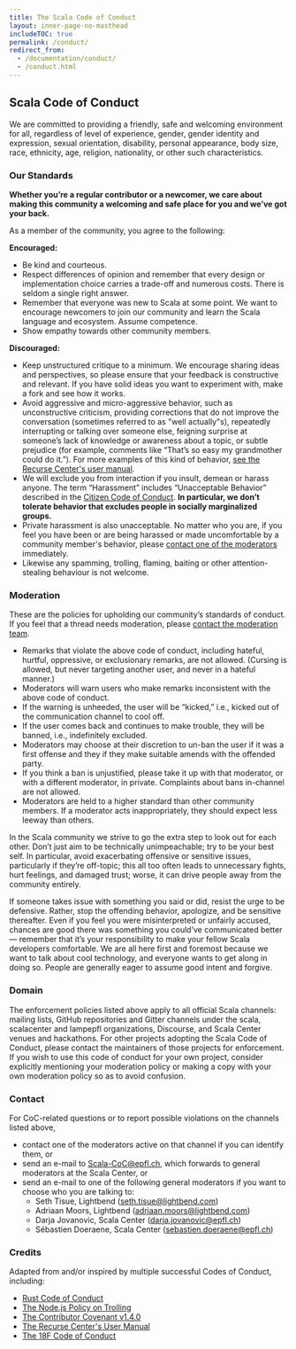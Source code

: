 ```yaml
---
title: The Scala Code of Conduct
layout: inner-page-no-masthead
includeTOC: true
permalink: /conduct/
redirect_from:
  - /documentation/conduct/
  - /conduct.html
---
```


## Scala Code of Conduct

We are committed to providing a friendly, safe and welcoming environment for
all, regardless of level of experience, gender, gender identity and expression,
sexual orientation, disability, personal appearance, body size, race, ethnicity,
age, religion, nationality, or other such characteristics.

### Our Standards

**Whether you’re a regular contributor or a newcomer, we care about making this community a welcoming and safe place for you and we’ve got your back.**

As a member of the community, you agree to the following:

**Encouraged:**

- Be kind and courteous.
- Respect differences of opinion and remember that every design or implementation choice carries a trade-off and numerous costs. There is seldom a single right answer.
- Remember that everyone was new to Scala at some point. We want to encourage newcomers to join our community and learn the Scala language and ecosystem. Assume competence.
- Show empathy towards other community members.

**Discouraged:**

- Keep unstructured critique to a minimum. We encourage sharing ideas and perspectives, so please ensure that your feedback is constructive and relevant. If you have solid ideas you want to experiment with, make a fork and see how it works.
- Avoid aggressive and micro-aggressive behavior, such as unconstructive criticism, providing corrections that do not improve the conversation (sometimes referred to as "well actually"s), repeatedly interrupting or talking over someone else, feigning surprise at someone’s lack of knowledge or awareness about a topic, or subtle prejudice (for example, comments like “That’s so easy my grandmother could do it.”). For more examples of this kind of behavior, [see the Recurse Center's user manual](https://www.recurse.com/manual#sec-environment).
- We will exclude you from interaction if you insult, demean or harass anyone. The term “Harassment” includes “Unacceptable Behavior” described in the [Citizen Code of Conduct](http://citizencodeofconduct.org/). **In particular, we don’t tolerate behavior that excludes people in socially marginalized groups.**
- Private harassment is also unacceptable. No matter who you are, if you feel you have been or are being harassed or made uncomfortable by a community member's behavior, please [contact one of the moderators](#contact) immediately.
- Likewise any spamming, trolling, flaming, baiting or other attention-stealing behaviour is not welcome.

### Moderation

These are the policies for upholding our community’s standards of conduct. If
you feel that a thread needs moderation, please
[contact the moderation team](#contact).

- Remarks that violate the above code of conduct, including hateful, hurtful, oppressive, or exclusionary remarks, are not allowed. (Cursing is allowed, but never targeting another user, and never in a hateful manner.)
- Moderators will warn users who make remarks inconsistent with the above code of conduct.
- If the warning is unheeded, the user will be “kicked,” i.e., kicked out of the communication channel to cool off.
- If the user comes back and continues to make trouble, they will be banned, i.e., indefinitely excluded.
- Moderators may choose at their discretion to un-ban the user if it was a first offense and they if they make suitable amends with the offended party.
- If you think a ban is unjustified, please take it up with that moderator, or with a different moderator, in private. Complaints about bans in-channel are not allowed.
- Moderators are held to a higher standard than other community members. If a moderator acts inappropriately, they should expect less leeway than others.

In the Scala community we strive to go the extra step to look out for each
other. Don’t just aim to be technically unimpeachable; try to be your best self.
In particular, avoid exacerbating offensive or sensitive issues, particularly if
they’re off-topic; this all too often leads to unnecessary fights, hurt
feelings, and damaged trust; worse, it can drive people away from the community
entirely.

If someone takes issue with something you said or did, resist the urge to be
defensive. Rather, stop the offending behavior, apologize, and be sensitive
thereafter. Even if you feel you were misinterpreted or unfairly accused,
chances are good there was something you could’ve communicated better — remember
that it’s your responsibility to make your fellow Scala developers comfortable.
We are all here first and foremost because we want to talk about cool
technology, and everyone wants to get along in doing so. People are generally
eager to assume good intent and forgive.

### Domain

The enforcement policies listed above apply to all official Scala channels:
mailing lists, GitHub repositories and Gitter channels under the scala,
scalacenter and lampepfl organizations, Discourse, and Scala Center venues and hackathons. For other
projects adopting the Scala Code of Conduct, please contact the maintainers of
those projects for enforcement. If you wish to use this code of conduct for your
own project, consider explicitly mentioning your moderation policy or making a
copy with your own moderation policy so as to avoid confusion.

### Contact

For CoC-related questions or to report possible violations on the channels
listed above,

* contact one of the moderators active on that channel if you can identify
  them, or
* send an e-mail to [Scala-CoC@epfl.ch](mailto:Scala-CoC@epfl.ch), which
  forwards to general moderators at the Scala Center, or
* send an e-mail to one of the following general moderators if you want to
  choose who you are talking to:
  * Seth Tisue, Lightbend ([seth.tisue@lightbend.com](mailto:seth.tisue@lightbend.com))
  * Adriaan Moors, Lightbend ([adriaan.moors@lightbend.com](mailto:adriaan.moors@lightbend.com))
  * Darja Jovanovic, Scala Center ([darja.jovanovic@epfl.ch](mailto:darja.jovanovic@epfl.ch))
  * Sébastien Doeraene, Scala Center ([sebastien.doeraene@epfl.ch](mailto:sebastien.doeraene@epfl.ch))

### Credits

Adapted from and/or inspired by multiple successful Codes of Conduct, including:

* [Rust Code of Conduct](https://www.rust-lang.org/policies/code-of-conduct)
* [The Node.js Policy on Trolling](http://blog.izs.me/post/30036893703/policy-on-trolling)
* [The Contributor Covenant v1.4.0](http://contributor-covenant.org/version/1/4/)
* [The Recurse Center's User Manual](https://www.recurse.com/manual#sec-environment)
* [The 18F Code of Conduct](https://18f.gsa.gov/code-of-conduct/)

